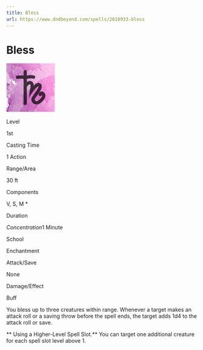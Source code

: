 ```yaml
---
title: Bless
url: https://www.dndbeyond.com/spells/2618933-bless
---
```


# Bless

![Bless](bless.png)

Level

1st

Casting Time

1 Action

Range/Area

30 ft

Components

V, S, M *

Duration

*Concentration*1 Minute

School

Enchantment

Attack/Save

None

Damage/Effect

Buff

You bless up to three creatures within range. Whenever a target makes an attack roll or a saving throw before the spell ends, the target adds 1d4 to the attack roll or save.

** Using a Higher-Level Spell Slot.** You can target one additional creature for each spell slot level above 1.